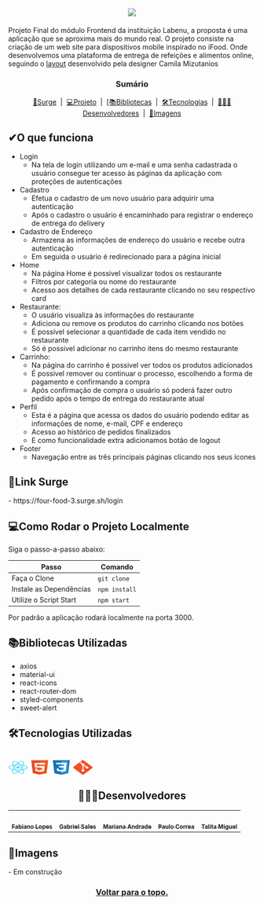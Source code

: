 <h3 id= "top" align="center"><img width= "200px", src="https://user-images.githubusercontent.com/104591781/183080827-0eaeed46-1aa5-4a99-aee6-3bf70f9223ee.png"/></h3>

Projeto Final do módulo Frontend da instituição Labenu, a proposta é uma aplicação que se aproxima mais do mundo real. O projeto consiste na criação de um web site para dispositivos mobile inspirado no iFood. Onde desenvolvemos uma plataforma de entrega de refeições e alimentos online, seguindo o [layout](https://scene.zeplin.io/project/5dd5ab8e5fb2a0060f81698f) desenvolvido pela designer Camila Mizutanios


<h3 align="center"> Sumário  </h3>
<p align="center">
  <a href="#surge">🔗Surge</a> &#xa0;|&#xa0; 
  <a href="#projeto">💻Projeto</a> &#xa0;|&#xa0;
  <a href="#bibliotecas">[📚Bibliotecas</a> &#xa0;|&#xa0;
  <a href="#tecnologias">🛠️Tecnologias</a> &#xa0;|&#xa0;
  <a href="#desenvolvedores">👨🏻‍💻Desenvolvedores</a> &#xa0;|&#xa0;
  <a href="#imagens">📱Imagens</a>  
</p>


<h2 id="sobre"> ✔O que funciona </h2>

- Login 
   - Na tela de login utilizando um e-mail e uma senha cadastrada o usuário consegue ter acesso às páginas da aplicação com proteções de autenticações
- Cadastro
   - Efetua o cadastro de um novo usuário para adquirir uma autenticação 
   - Após o cadastro o usuário é encaminhado para registrar o endereço de entrega do delivery
- Cadastro de Endereço 
   - Armazena as informações de endereço do usuário e recebe outra autenticação
   - Em seguida o usuário é redirecionado para a página inicial
- Home
   - Na página Home é possivel visualizar todos os restaurante
   - Filtros por categoria ou nome do restaurante
   - Acesso aos detalhes de cada restaurante clicando no seu respectivo card
- Restaurante: 
   - O usuário visualiza às informações do restaurante 
   - Adiciona ou remove os produtos do carrinho clicando nos botões
   - É possível selecionar a quantidade de cada item vendido no restaurante
   - Só é possivel adicionar no carrinho itens do mesmo restaurante
- Carrinho: 
   - Na página do carrinho é possivel ver todos os produtos adicionados
   - É possivel remover ou continuar o processo, escolhendo a forma de pagamento e confirmando a compra
   - Após confirmação de compra o usuário só poderá fazer outro pedido após o tempo de entrega do restaurante atual
- Perfil
   - Esta é a página que acessa os dados do usuário podendo editar as informações de nome, e-mail, CPF e endereço
   - Acesso ao histórico de pedidos finalizados
   - E como funcionalidade extra adicionamos botão de logout
- Footer
   - Navegação entre as três principais páginas clicando nos seus ícones

<h2 id="surge"> 🔗Link Surge </h2>  
- https://four-food-3.surge.sh/login

<h2 id="projeto"> 💻Como Rodar o Projeto Localmente </h2>

Siga o passo-a-passo abaixo:

| Passo                     | Comando            |
| ------------------------- | ------------------ |
| Faça o Clone              | `git clone`        |
| Instale as Dependências   | `npm install`      |
| Utilize o Script Start    | `npm start`        |

Por padrão a aplicação rodará localmente na porta 3000.

<h2 id="bibliotecas"> 📚Bibliotecas Utilizadas </h2>

- axios
- material-ui
- react-icons
- react-router-dom
- styled-components
- sweet-alert

<h2 id="tecnologias">🛠Tecnologias Utilizadas</h2>
 <div style="display: inline_block"><br>
  <img align="center" alt="React" height="30" width="40" src="https://raw.githubusercontent.com/devicons/devicon/master/icons/react/react-original.svg">
  <img align="center" alt="HTML" height="30" width="40" src="https://raw.githubusercontent.com/devicons/devicon/master/icons/html5/html5-original.svg">
  <img align="center" alt="CSS" height="30" width="40" src="https://raw.githubusercontent.com/devicons/devicon/master/icons/css3/css3-original.svg">
  <img align="center" alt="Git" height="30" width="40" src="https://raw.githubusercontent.com/devicons/devicon/master/icons/git/git-original.svg"> 
</div>

 <h2 id="desenvolvedores" align="center">👩🏻‍💻Desenvolvedores </h2>

</h2>
<table align="center">
  <tr>
     <td align="center"><a href="https://github.com/fabianoclopes"><img style="border-radius: 50%;" src="https://avatars.githubusercontent.com/u/103345612?v=4" width="100px;" alt=""/><br /><sub><b>Fabiano Lopes</b></sub></a>
  <br />
  <td align="center"><a href="https://github.com/GabeSales"><img style="border-radius: 50%;" src="https://avatars.githubusercontent.com/u/102243306?v=4" width="100px;" alt=""/><br /><sub><b>Gabriel Sales</b></sub></a>
  <br />
    </td> <td align="center"><a href="https://github.com/Mariandr4de"><img style="border-radius: 50%;" src="https://avatars.githubusercontent.com/u/104591781?v=4" width="100px;" alt=""/><br /><sub><b>Mariana Andrade</b></sub></a>
    <br />
     <td align="center"><a href="https://github.com/phcsilva056"><img style="border-radius: 50%;" src="https://avatars.githubusercontent.com/u/104540624?v=4" width="100px;" alt=""/><br /><sub><b>Paulo Correa</b></sub></a>
  <br />
    </td> <td align="center"><a href="https://github.com/TalitaMiguel"><img style="border-radius: 50%;" src="https://avatars.githubusercontent.com/u/62106501?v=4" width="100px;" alt=""/><br /><sub><b>Talita Miguel</b></sub></a><br />
    </td> 
  </tr>
</table>

<h2 id="desenvolvedores">📱Imagens</h2>
- Em construção

<h3 align="center">
  <a href='#top'>Voltar para o topo.</a>
</h3>

